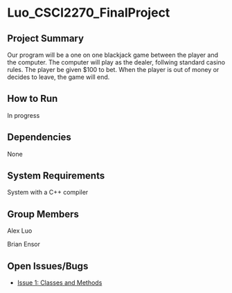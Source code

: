 # Luo_CSCI2270_FinalProject

## Project Summary
Our program will be a one on one blackjack game between the player and the computer. The computer will play as the dealer, follwing standard casino rules. The player be given $100 to bet. When the player is out of money or decides to leave, the game will end.

## How to Run
In progress

## Dependencies
None

## System Requirements
System with a C++ compiler

## Group Members
Alex Luo

Brian Ensor

## Open Issues/Bugs
* [Issue 1: Classes and Methods](https://github.com/luoalex222/Luo_CSCI2270_FinalProject/issues/1)
